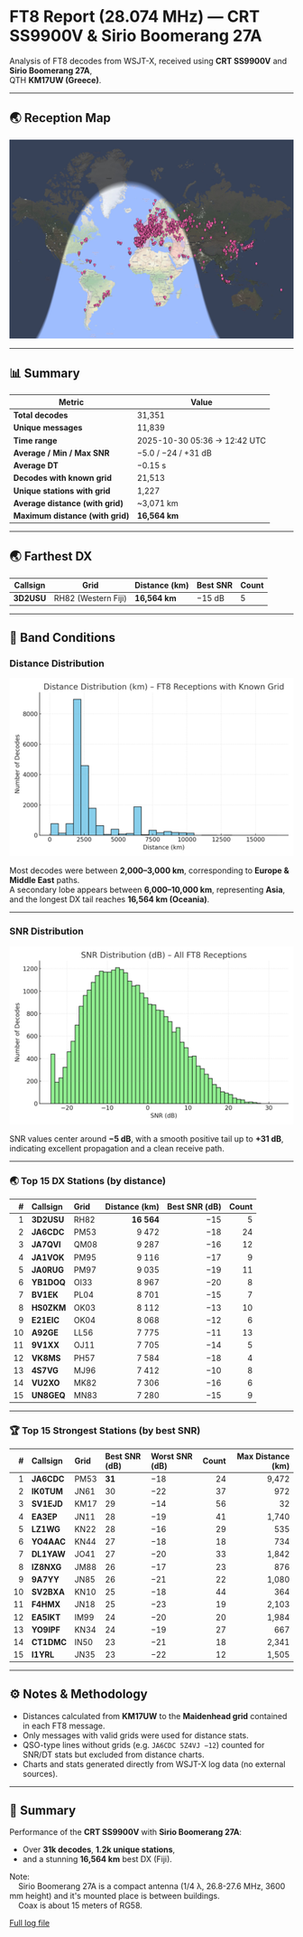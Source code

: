 # FT8 Report (28.074 MHz) — CRT SS9900V & Sirio Boomerang 27A

Analysis of FT8 decodes from WSJT-X, received using **CRT SS9900V** and **Sirio Boomerang 27A**,  
QTH **KM17UW (Greece)**.

---

## 🌏 Reception Map

![Map from PSKReporter](./FT8.jpg)  

---

## 📊 Summary

| Metric | Value |
|--------|-------|
| **Total decodes** | 31,351 |
| **Unique messages** | 11,839 |
| **Time range** | 2025-10-30 05:36 → 12:42 UTC |
| **Average / Min / Max SNR** | −5.0 / −24 / +31 dB |
| **Average DT** | −0.15 s |
| **Decodes with known grid** | 21,513 |
| **Unique stations with grid** | 1,227 |
| **Average distance (with grid)** | ~3,071 km |
| **Maximum distance (with grid)** | **16,564 km** |

---

## 🌏 Farthest DX

| Callsign | Grid | Distance (km) | Best SNR | Count |
|-----------|------|---------------|-----------|--------|
| **3D2USU** | RH82 (Western Fiji) | **16,564 km** | −15 dB | 5 |

---

## 📡 Band Conditions

### Distance Distribution
![Distance Histogram](./ft8_distance_hist.png)

Most decodes were between **2,000–3,000 km**, corresponding to **Europe & Middle East** paths.  
A secondary lobe appears between **6,000–10,000 km**, representing **Asia**,  
and the longest DX tail reaches **16,564 km (Oceania)**.

---

### SNR Distribution
![SNR Histogram](./ft8_snr_hist.png)

SNR values center around **−5 dB**, with a smooth positive tail up to **+31 dB**,  
indicating excellent propagation and a clean receive path.

---

### 🌏 Top 15 DX Stations (by distance)

| # | Callsign | Grid | Distance (km) | Best SNR (dB) | Count |
|--:|:----------|:------|---------------:|---------------:|------:|
| 1 | **3D2USU** | RH82 | **16 564** | −15 | 5 |
| 2 | **JA6CDC** | PM53 | 9 472 | −18 | 24 |
| 3 | **JA7QVI** | QM08 | 9 287 | −16 | 12 |
| 4 | **JA1VOK** | PM95 | 9 116 | −17 | 9 |
| 5 | **JA0RUG** | PM97 | 9 035 | −19 | 11 |
| 6 | **YB1DOQ** | OI33 | 8 967 | −20 | 8 |
| 7 | **BV1EK** | PL04 | 8 701 | −15 | 7 |
| 8 | **HS0ZKM** | OK03 | 8 112 | −13 | 10 |
| 9 | **E21EIC** | OK04 | 8 068 | −12 | 6 |
| 10 | **A92GE** | LL56 | 7 775 | −11 | 13 |
| 11 | **9V1XX** | OJ11 | 7 705 | −14 | 5 |
| 12 | **VK8MS** | PH57 | 7 584 | −18 | 4 |
| 13 | **4S7VG** | MJ96 | 7 412 | −10 | 8 |
| 14 | **VU2XO** | MK82 | 7 306 | −16 | 6 |
| 15 | **UN8GEQ** | MN83 | 7 280 | −15 | 9 |

---

### 🏆 Top 15 Strongest Stations (by best SNR)

| # | Callsign | Grid | Best SNR (dB) | Worst SNR (dB) | Count | Max Distance (km) |
|--:|:----------|:------|:-------------|:---------------|------:|------------------:|
| 1 | **JA6CDC** | PM53 | **31** | −18 | 24 | 9,472 |
| 2 | **IK0TUM** | JN61 | 30 | −22 | 37 | 972 |
| 3 | **SV1EJD** | KM17 | 29 | −14 | 56 | 32 |
| 4 | **EA3EP** | JN11 | 28 | −19 | 41 | 1,740 |
| 5 | **LZ1WG** | KN22 | 28 | −16 | 29 | 535 |
| 6 | **YO4AAC** | KN44 | 27 | −18 | 18 | 734 |
| 7 | **DL1YAW** | JO41 | 27 | −20 | 33 | 1,842 |
| 8 | **IZ8NXG** | JM88 | 26 | −17 | 23 | 876 |
| 9 | **9A7YY** | JN85 | 26 | −21 | 22 | 1,080 |
| 10 | **SV2BXA** | KN10 | 25 | −18 | 44 | 364 |
| 11 | **F4HMX** | JN18 | 25 | −23 | 19 | 2,103 |
| 12 | **EA5IKT** | IM99 | 24 | −20 | 20 | 1,984 |
| 13 | **YO9IPF** | KN34 | 24 | −19 | 27 | 667 |
| 14 | **CT1DMC** | IN50 | 23 | −21 | 18 | 2,341 |
| 15 | **I1YRL** | JN35 | 23 | −22 | 12 | 1,505 |

---

## ⚙️ Notes & Methodology

- Distances calculated from **KM17UW** to the **Maidenhead grid** contained in each FT8 message.  
- Only messages with valid grids were used for distance stats.  
- QSO-type lines without grids (e.g. `JA6CDC 5Z4VJ −12`) counted for SNR/DT stats but excluded from distance charts.  
- Charts and stats generated directly from WSJT-X log data (no external sources).

---

## 🧭 Summary

Performance of the **CRT SS9900V** with **Sirio Boomerang 27A**:  
- Over **31k decodes**, **1.2k unique stations**,  
- and a stunning **16,564 km** best DX (Fiji).  

Note:  
&nbsp;&nbsp;&nbsp;&nbsp;Sirio Boomerang 27A is a compact antenna (1/4 λ, 26.8-27.6 MHz, 3600 mm height) and it's mounted place is between buildings.  
&nbsp;&nbsp;&nbsp;&nbsp;Coax is about 15 meters of RG58.  


[Full log file](./CRT_SS990V_Sirio_Boomerang.txt)  
